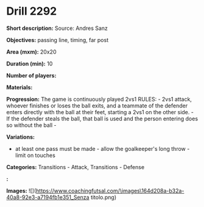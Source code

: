 # Drill 2292

**Short description:**
Source: Andres Sanz

**Objectives:**
passing line, timing, far post

**Area (mxm):**
20x20

**Duration (min):**
10

**Number of players:**


**Materials:**


**Progression:**
The game is continuously played 2vs1 RULES: - 2vs1 attack, whoever finishes or loses the ball exits, and a teammate of the defender enters directly with the ball at their feet, starting a 2vs1 on the other side. - If the defender steals the ball, that ball is used and the person entering does so without the ball -

**Variations:**
- at least one pass must be made - allow the goalkeeper's long throw - limit on touches

**Categories:**
Transitions - Attack, Transitions - Defense

**:**


**Images:**
![](https://www.coachingfutsal.com/\images\164d208a-b32a-40a8-92e3-a7194fb1e351_Senza titolo.png)

